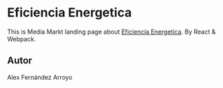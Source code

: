 # Eficiencia Energetica 

This is Media Markt landing page about [Eficiencía Energetica](https://specials.mediamarkt.es/eficiencia-energetica).
By React & Webpack.

## Autor

Alex Fernández Arroyo

